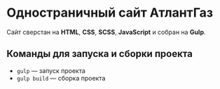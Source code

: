 # Одностраничный сайт АтлантГаз

Сайт сверстан на **HTML**, **CSS**, **SCSS**, **JavaScript** и собран на **Gulp**.

## Команды для запуска и сборки проекта

- `gulp` — запуск проекта
- `gulp build` — сборка проекта
